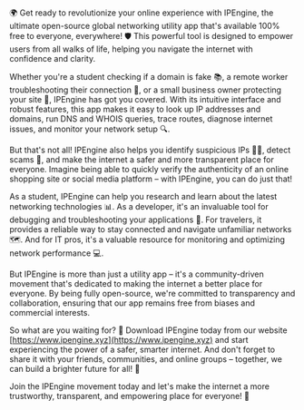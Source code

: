 🌍 Get ready to revolutionize your online experience with IPEngine, the ultimate open-source global networking utility app that's available 100% free to everyone, everywhere! 🛡️ This powerful tool is designed to empower users from all walks of life, helping you navigate the internet with confidence and clarity.

Whether you're a student checking if a domain is fake 📚, a remote worker troubleshooting their connection 🏢, or a small business owner protecting your site 💼, IPEngine has got you covered. With its intuitive interface and robust features, this app makes it easy to look up IP addresses and domains, run DNS and WHOIS queries, trace routes, diagnose internet issues, and monitor your network setup 🔍.

But that's not all! IPEngine also helps you identify suspicious IPs 🕵️‍♀️, detect scams 💸, and make the internet a safer and more transparent place for everyone. Imagine being able to quickly verify the authenticity of an online shopping site or social media platform – with IPEngine, you can do just that!

As a student, IPEngine can help you research and learn about the latest networking technologies 📊. As a developer, it's an invaluable tool for debugging and troubleshooting your applications 🔧. For travelers, it provides a reliable way to stay connected and navigate unfamiliar networks 🗺️. And for IT pros, it's a valuable resource for monitoring and optimizing network performance 💻.

But IPEngine is more than just a utility app – it's a community-driven movement that's dedicated to making the internet a better place for everyone. By being fully open-source, we're committed to transparency and collaboration, ensuring that our app remains free from biases and commercial interests.

So what are you waiting for? 🚀 Download IPEngine today from our website [https://www.ipengine.xyz](https://www.ipengine.xyz) and start experiencing the power of a safer, smarter internet. And don't forget to share it with your friends, communities, and online groups – together, we can build a brighter future for all! 🌈

Join the IPEngine movement today and let's make the internet a more trustworthy, transparent, and empowering place for everyone! 💪